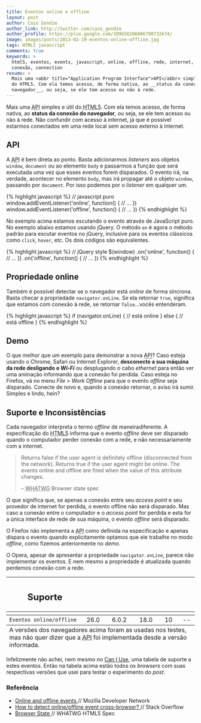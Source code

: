 ```yaml
---
title: Eventos online e offline
layout: post
author: Caio Gondim
author_link: http://twitter.com/caio_gondim
author_profile: https://plus.google.com/109656206006790732674/
image: images/posts/2013-02-19-eventos-online-offline.jpg
tags: HTML5 javascript
comments: true
keywords: >
  html5, eventos, events, javascript, online, offline, rede, internet, net,
  conexão, connection
resumo: >
  Mais uma <abbr title="Application Program Interface">API</abbr> simples e útil
  do HTML5. Com ela temos acesso, de forma nativa, ao __status da conexão do
  navegador__, ou seja, se ele tem acesso ou não à rede.
---
```


Mais uma <abbr title="Application Program Interface">API</abbr> simples e útil
do <abbr title="HyperText Markup Language 5">HTML5</abbr>. Com ela temos acesso,
de forma nativa, ao __status da conexão do navegador__, ou seja, se ele tem
acesso ou não à rede. Não confundir com acesso à internet, já que é possível
estarmos conectados em uma rede local sem acesso externo à internet.

## API

A <abbr title="Application Program Interface">API</abbr> é bem direta ao ponto.
Basta adicionarmos _listeners_ aos objetos `window`, `document` ou ao elemento
`body` e passarmos a função que será executada uma vez que esses eventos forem
disparados. O evento irá, na verdade, acontecer no elemento `body`, mas irá
propagar até o objeto `window`, passando por `document`. Por isso podemos por o
_listener_ em qualquer um.

{% highlight javascript %}
// javascript puro
window.addEventListener('online', function() {
  // ...
})
window.addEventListener('offline', function() {
  // ...
})
{% endhighlight %}

No exemplo acima estamos escutando o evento através de JavaScript puro. No
exemplo abaixo estamos usando jQuery. O método `on` é agora o método padrão para
escutar eventos no jQuery, inclusive para os eventos clássicos como `click`,
`hover`, etc. Os dois códigos são equivalentes.

{% highlight javascript %}
// jQuery style
$(window)
  .on('online', function() {
    // ...
  })
  .on('offline', function() {
    // ...
  })
{% endhighlight %}

## Propriedade online

Também é possível detectar se o navegador está _online_ de forma síncrona.
Basta checar a propriedade `navigator.onLine`. Se ela retornar `true`, significa
que estamos com conexão à rede, se retornar `false`...vocês entenderam.

{% highlight javascript %}
if (navigator.onLine) {
  // está online
} else {
  // está offline
}
{% endhighlight %}

## Demo

O que melhor que um exemplo para demonstrar a nova
<abbr title="Application Program Interface">API</abbr>? Caso esteja usando o
Chrome, Safari ou Internet Explorer, __desconecte a sua máquina da rede desligando
o _Wi-Fi___ ou desplugando o cabo _ethernet_ para então ver uma animação
informando que a conexão foi perdida. Caso esteja no Firefox, vá no menu
_File_ > _Work Offline_ para que o evento _offline_ seja disparado. Conecte de
novo e, quando a conexão retornar, o aviso irá sumir. Simples e lindo, hein?

## Suporte e Inconsistências

Cada navegador interpreta o termo _offline_ de maneiradiferente. A especificação
do <abbr title="HyperText Markup Language 5">HTML5</abbr> informa que o evento
_offline_ deve ser disparado quando o computador perder conexão com a rede, e
não necessariamente com a internet.

<blockquote>
  <p>
    Returns false if the user agent is definitely offline (disconnected from
    the network). Returns true if the user agent might be online. The events
    online and offline are fired when the value of this attribute changes.
  </p>
  <footer>
    – <abbr title="Web Hypertext Application Technology Working Group">WHATWG</abbr>
    Browser state spec
  </footer>
</blockquote>

O que significa que, se apenas a conexão entre seu _access point_ e seu provedor
de internet for perdida, o evento offline não será disparado. Mas caso a conexão
entre o computador e o _access point_ for perdida e esta for a única interface
de rede de sua máquina, o evento _offline_ será disparado.

O Firefox não implementa a <abbr title="Application Program Interface">API</abbr>
como definida na especificação e apenas dispara o evento quando explicitamente
optamos que ele trabalhe no modo _offline_, como fizemos anteriormente no
_demo_.

O Opera, apesar de apresentar a propriedade `navigator.onLine`, parece não
implementar os eventos. E nem mesmo a propriedade é atualizada quando perdemos
conexão com a rede.

<table class="support">
  <thead>
    <tr>
      <th class="subject"><h2>Suporte</h2></th>
      <th class="browser chrome"><div class="i"></div></th>
      <th class="browser safari"><div class="i"></div></th>
      <th class="browser firefox"><div class="i"></div></th>
      <th class="browser ie"><div class="i"></div></th>
      <th class="browser opera"><div class="i"></div></th>
    </tr>
    <tr>
      <th></th>
      <th colspan="5" class="base"></th>
    </tr>
  </thead>
  <tbody>
    <tr>
      <td class="property"><code>Eventos online/offline</code></td>
      <td>26.0</td>
      <td>6.0.2</td>
      <td>18.0</td>
      <td>10</td>
      <td>--</td>
    </tr>
  </tbody>
  <tfoot>
    <tr>
      <td colspan="6">
        A versões dos navegadores acima foram as usadas nos testes,
        mas não quer dizer que a <abbr title="Application Program Interface">API</abbr>
        foi implementada desde a versão informada.
      </td>
    </tr>
  </tfoot>
</table>

Infelizmente não achei, nem mesmo no [Can I Use](http://caniuse.com/), uma
tabela de suporte a estes eventos. Então na tabela acima estão todos os
_browsers_ com suas respectivas versões que usei para testar o experimento do
_post_.

<aside class="fonte">
  <h3>Referência</h3>
  <ul>
    <li>
      <a href="https://developer.mozilla.org/en-US/docs/Online_and_offline_events">
			Online and offline events
      </a>
      <span class="comment">// Mozilla Developer Network </span>
    </li>
    <li>
      <a href="http://stackoverflow.com/questions/3181080/how-to-detect-online-offline-event-cross-browser">
      How to detect online/offline event cross-browser?
      </a>
      <span class="comment">// Stack Overflow</span>
    </li>
    <li>
      <a href="http://www.whatwg.org/specs/web-apps/current-work/#browser-state">
      Browser State
      </a>
      <span class="comment">// WHATWG HTML5 Spec</span>
    </li>
  </ul>
</aside>


<style>

  /* Widget
   -------------------- */
  .widget-conexao-status {
    position: fixed;
    top: 50% !important;
    left: 50% !important;
    margin-top: -150px;
    margin-left: -150px;
    width: 300px !important;
    height: 300px !important;
    -webkit-border-radius: 10px;
    -moz-border-radius: 10px;
    -ms-border-radius: 10px;
    border-radius: 10px;
    background-color: rgba(0, 0, 0, 0.7);
    -webkit-box-shadow: rgba(0, 0, 0, 0.7);
    -moz-box-shadow: rgba(0, 0, 0, 0.7);
    -ms-box-shadow: rgba(0, 0, 0, 0.7);
    box-shadow: rgba(0, 0, 0, 0.7);
    opacity: 0;
  }

  /* Plug
   -------------------- */
  .widget-plug {
    position: absolute !important;
    background-image: none !important;
    background-color: transparent !important;
    -webkit-transition: all 0.4s ease-out 0.7s;
    -moz-transition: all 0.4s ease-out 0.7s;
    -ms-transition: all 0.4s ease-out 0.7s;
    transition: all 0.4s ease-out 0.7s;
  }

  .widget-plug-macho {
    width: 166px !important;
  }

  .widget-plug-femea {
    width: 140px !important;
  }

  /* Widget online
   -------------------- */
  .online .widget-conexao-status {
    opacity: 0;
    -webkit-transform: scale(1.3);
    -moz-transform: scale(1.3);
    -ms-transform: scale(1.3);
    transform: scale(1.3);
    -webkit-transition: all 0.4s 0.7s ease-out;
    -moz-transition: all 0.4s 0.7s ease-out;
    -ms-transition: all 0.4s 0.7s ease-out;
    transition: all 0.4s 0.7s ease-out;
  }
    .online .widget-plug {
      transform: scale(1);
      -webkit-transition: all 0.5s 0s ease-in;
      -moz-transition: all 0.5s 0s ease-in;
      -ms-transition: all 0.5s 0s ease-in;
      transition: all 0.5s 0s ease-in;
    }

    .online .widget-plug-macho {
      bottom: 45px !important;
      left: 45px !important;
    }

    .online .widget-plug-femea {
      top: 45px !important;
      left: 115px !important;
    }

  /* Widget offline
   -------------------- */
  .offline .widget-conexao-status {
    opacity: 1;
    -webkit-transform: scale(1);
    -moz-transform: scale(1);
    -ms-transform: scale(1);
    transform: scale(1);
    -webkit-transition: all 0.5s ease-in;
    -moz-transition: all 0.5s ease-in;
    -ms-transition: all 0.5s ease-in;
    transition: all 0.5s ease-in;
  }

    .offline .widget-plug-macho {
      bottom: 20px !important;
      left: 20px !important;
    }

    .offline .widget-plug-femea {
      top: 20px !important;
      left: 140px !important;
    }

</style>

<div class="widget-conexao-status">
  <img class="widget-plug widget-plug-macho"
      src="/images/posts/2013-02-19-plug-macho.png" alt="Plug Macho" />
  <img class="widget-plug widget-plug-femea"
      src="/images/posts/2013-02-19-plug-femea.png" alt="Plug Fêmea" />
</div>

<script>
  $(document).ready(function() {
    $('body')
      .addClass('online')

    $(window)
      .on('online', function(event) {
        $('body')
          .removeClass('offline')
          .addClass('online')
      })
      .on('offline', function(event) {
        $('body')
          .removeClass('online')
          .addClass('offline')
      })
  })
</script>

